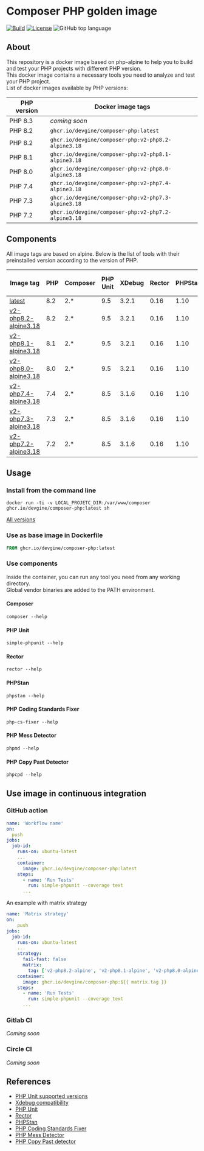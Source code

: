 # Composer PHP golden image
[![Build](https://github.com/devgine/composer-php/actions/workflows/build.yaml/badge.svg?branch=main)](https://github.com/devgine/composer-php/actions/workflows/build.yaml)
[![License](https://img.shields.io/github/license/devgine/composer-php)](https://github.com/devgine/composer-php/blob/main/LICENSE)
![GitHub top language](https://img.shields.io/github/languages/top/devgine/composer-php)

## About
This repository is a docker image based on php-alpine to help you to build and test your PHP projects with different PHP version.<br>
This docker image contains a necessary tools you need to analyze and test your PHP project.<br>
List of docker images available by PHP versions:

| PHP version | Docker image tags                                   |
|-------------|-----------------------------------------------------|
| PHP 8.3     | _coming soon_                                       |
| PHP 8.2     | `ghcr.io/devgine/composer-php:latest`               |
| PHP 8.2     | `ghcr.io/devgine/composer-php:v2-php8.2-alpine3.18` |
| PHP 8.1     | `ghcr.io/devgine/composer-php:v2-php8.1-alpine3.18` |
| PHP 8.0     | `ghcr.io/devgine/composer-php:v2-php8.0-alpine3.18` |
| PHP 7.4     | `ghcr.io/devgine/composer-php:v2-php7.4-alpine3.18` |
| PHP 7.3     | `ghcr.io/devgine/composer-php:v2-php7.3-alpine3.18` |
| PHP 7.2     | `ghcr.io/devgine/composer-php:v2-php7.2-alpine3.18` |


## Components
All image tags are based on alpine.
Below is the list of tools with their preinstalled version according to the version of PHP.

| Image tag                                           | PHP | Composer | PHP Unit | XDebug | Rector | PHPStan | PHP CS FIXER | PHP MD | PHP CPD |
|-----------------------------------------------------|-----|----------|----------|--------|--------|---------|--------------|--------|---------|
| [latest](doc/latest.md)                             | 8.2 | 2.*      | 9.5      | 3.2.1  | 0.16   | 1.10    | 3.17         | 2.13   | 6.0     |
| [v2-php8.2-alpine3.18](doc/v2-php8.2-alpine3.18.md) | 8.2 | 2.*      | 9.5      | 3.2.1  | 0.16   | 1.10    | 3.17         | 2.13   | 6.0     |
| [v2-php8.1-alpine3.18](doc/v2-php8.1-alpine3.18.md) | 8.1 | 2.*      | 9.5      | 3.2.1  | 0.16   | 1.10    | 3.17         | 2.13   | 6.0     |
| [v2-php8.0-alpine3.18](doc/v2-php8.0-alpine3.18.md) | 8.0 | 2.*      | 9.5      | 3.2.1  | 0.16   | 1.10    | 3.17         | 2.13   | 6.0     |
| [v2-php7.4-alpine3.18](doc/v2-php7.4-alpine3.18.md) | 7.4 | 2.*      | 8.5      | 3.1.6  | 0.16   | 1.10    | 3.17         | 2.13   | 6.0     |
| [v2-php7.3-alpine3.18](doc/v2-php7.3-alpine3.18.md) | 7.3 | 2.*      | 8.5      | 3.1.6  | 0.16   | 1.10    | 3.4          | 2.13   | 6.0     |
| [v2-php7.2-alpine3.18](doc/v2-php7.2-alpine3.18.md) | 7.2 | 2.*      | 8.5      | 3.1.6  | 0.16   | 1.10    | 3.4          | 2.13   | --      |

## Usage
### Install from the command line
```shell
docker run -ti -v LOCAL_PROJETC_DIR:/var/www/composer ghcr.io/devgine/composer-php:latest sh
```
[All versions](https://github.com/devgine/composer-php/pkgs/container/composer-php/versions)
### Use as base image in Dockerfile
```dockerfile
FROM ghcr.io/devgine/composer-php:latest
```

### Use components
Inside the container, you can run any tool you need from any working directory.<br>
Global vendor binaries are added to the PATH environment.
#### Composer
```shell
composer --help
```
#### PHP Unit
```shell
simple-phpunit --help
```
#### Rector
```shell
rector --help
```
#### PHPStan
```shell
phpstan --help
```
#### PHP Coding Standards Fixer
```shell
php-cs-fixer --help
```
#### PHP Mess Detector
```shell
phpmd --help
```
#### PHP Copy Past Detector
```shell
phpcpd --help
```

## Use image in continuous integration
### GitHub action
```yaml
name: 'Workflow name'
on:
  push
jobs:
  job-id:
    runs-on: ubuntu-latest
    ...
    container:
      image: ghcr.io/devgine/composer-php:latest
    steps:
      - name: 'Run Tests'
        run: simple-phpunit --coverage text
      ...
```
An example with matrix strategy
```yaml
name: 'Matrix strategy'
on:
    push
jobs:
  job-id:
    runs-on: ubuntu-latest
    ...
    strategy:
      fail-fast: false
      matrix:
        tag: ['v2-php8.2-alpine', 'v2-php8.1-alpine', 'v2-php8.0-alpine', 'v2-php7.4-alpine']
    container:
      image: ghcr.io/devgine/composer-php:${{ matrix.tag }}
    steps:
      - name: 'Run Tests'
        run: simple-phpunit --coverage text
      ...
```
### Gitlab CI
_Coming soon_

### Circle CI
_Coming soon_

## References
* [PHP Unit supported versions](https://phpunit.de/supported-versions.html)
* [Xdebug compatibility](https://xdebug.org/docs/compat)
* [PHP Unit](https://symfony.com/doc/current/components/phpunit_bridge.html)
* [Rector](https://packagist.org/packages/rector/rector)
* [PHPStan](https://phpstan.org/)
* [PHP Coding Standards Fixer](https://cs.symfony.com/)
* [PHP Mess Detector](https://phpmd.org/)
* [PHP Copy Past detector](https://github.com/sebastianbergmann/phpcpd)
